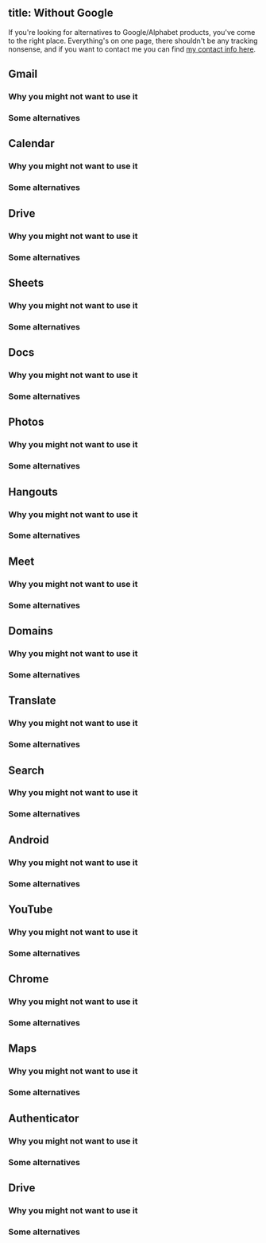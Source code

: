 title: Without Google
---

If you're looking for alternatives to Google/Alphabet products, you've come to the right place. Everything's on one page, there shouldn't be any tracking nonsense, and if you want to contact me you can find [my contact info here](//al2.in/contact).

## Gmail
### Why you might not want to use it
### Some alternatives

## Calendar
### Why you might not want to use it
### Some alternatives

## Drive
### Why you might not want to use it
### Some alternatives

## Sheets
### Why you might not want to use it
### Some alternatives

## Docs
### Why you might not want to use it
### Some alternatives

## Photos
### Why you might not want to use it
### Some alternatives

## Hangouts
### Why you might not want to use it
### Some alternatives

## Meet
### Why you might not want to use it
### Some alternatives

## Domains
### Why you might not want to use it
### Some alternatives

## Translate
### Why you might not want to use it
### Some alternatives

## Search
### Why you might not want to use it
### Some alternatives

## Android
### Why you might not want to use it
### Some alternatives

## YouTube
### Why you might not want to use it
### Some alternatives

## Chrome
### Why you might not want to use it
### Some alternatives

## Maps
### Why you might not want to use it
### Some alternatives

## Authenticator
### Why you might not want to use it
### Some alternatives

## Drive
### Why you might not want to use it
### Some alternatives

